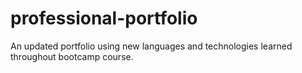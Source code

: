 # professional-portfolio
An updated portfolio using new languages and technologies learned throughout bootcamp course.
